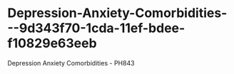 # Depression-Anxiety-Comorbidities---9d343f70-1cda-11ef-bdee-f10829e63eeb
Depression Anxiety Comorbidities - PH843
